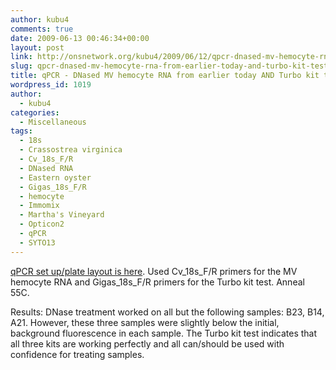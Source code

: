 ```yaml
---
author: kubu4
comments: true
date: 2009-06-13 00:46:34+00:00
layout: post
link: http://onsnetwork.org/kubu4/2009/06/12/qpcr-dnased-mv-hemocyte-rna-from-earlier-today-and-turbo-kit-test/
slug: qpcr-dnased-mv-hemocyte-rna-from-earlier-today-and-turbo-kit-test
title: qPCR - DNased MV hemocyte RNA from earlier today AND Turbo kit test
wordpress_id: 1019
author:
  - kubu4
categories:
  - Miscellaneous
tags:
  - 18s
  - Crassostrea virginica
  - Cv_18s_F/R
  - DNased RNA
  - Eastern oyster
  - Gigas_18s_F/R
  - hemocyte
  - Immomix
  - Martha's Vineyard
  - Opticon2
  - qPCR
  - SYTO13
---
```


[qPCR set up/plate layout is here](http://eagle.fish.washington.edu/Arabidopsis/Notebook%20Workup%20Files/20090612-01.jpg). Used Cv_18s_F/R primers for the MV hemocyte RNA and Gigas_18s_F/R primers for the Turbo kit test. Anneal 55C.

Results: DNase treatment worked on all but the following samples: B23, B14, A21. However, these three samples were slightly below the initial, background fluorescence in each sample. The Turbo kit test indicates that all three kits are working perfectly and all can/should be used with confidence for treating samples.
